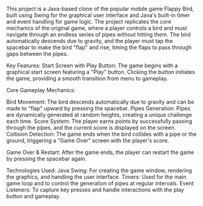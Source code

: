 This project is a Java-based clone of the popular mobile game Flappy Bird, built using Swing for the graphical user interface and Java's built-in timer and event handling for game logic. The project replicates the core mechanics of the original game, where a player controls a bird and must navigate through an endless series of pipes without hitting them. The bird automatically descends due to gravity, and the player must tap the spacebar to make the bird "flap" and rise, timing the flaps to pass through gaps between the pipes.

Key Features:
Start Screen with Play Button: The game begins with a graphical start screen featuring a "Play" button. Clicking the button initiates the game, providing a smooth transition from menu to gameplay.

Core Gameplay Mechanics:

Bird Movement: The bird descends automatically due to gravity and can be made to "flap" upward by pressing the spacebar.
Pipes Generation: Pipes are dynamically generated at random heights, creating a unique challenge each time.
Score System: The player earns points by successfully passing through the pipes, and the current score is displayed on the screen.
Collision Detection: The game ends when the bird collides with a pipe or the ground, triggering a "Game Over" screen with the player's score.

Game Over & Restart: After the game ends, the player can restart the game by pressing the spacebar again.

Technologies Used:
Java Swing: For creating the game window, rendering the graphics, and handling the user interface.
Timers: Used for the main game loop and to control the generation of pipes at regular intervals.
Event Listeners: To capture key presses and handle interactions with the play button and gameplay.
